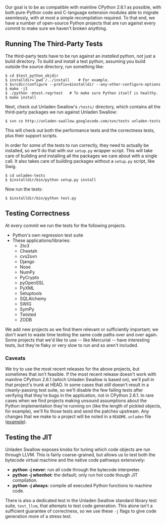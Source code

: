 Our goal is to be as compatible with mainline CPython 2.6.1 as possible, with both pure-Python code and C-language extension modules able to migrate seemlessly, with at most a simple recompilation required. To that end, we have a number of open-source Python projects that are run against every commit to make sure we haven't broken anything.

## Running The Third-Party Tests ##

The third-party tests have to be run against an _installed_ python, not just a build directory. To build and install a test python, assuming you build outside the source directory, run something like:

```
$ cd $test_python_objdir
$ installdir=`pwd`/../install    # For example.
$ $srcdir/configure --prefix=$installdir --any-other-configure-options
$ make -j3
$ ./python -mtest.regrtest   # To make sure Python itself is healthy.
$ make install
```

Next, check out Unladen Swallow's `/tests/` directory, which contains all the third-party packages we run against Unladen Swallow:

```
$ svn co http://unladen-swallow.googlecode.com/svn/tests unladen-tests
```

This will check out both the performance tests and the correctness tests, plus their support scripts.

In order for some of the tests to run correctly, they need to actually be installed, so we'll do that with our `setup.py` wrapper script. This will take care of building and installing all the packages we care about with a single call. It also takes care of building packages without a `setup.py` script, like Swig.

```
$ cd unladen-tests
$ $installdir/bin/python setup.py install
```

Now run the tests:

```
$ $installdir/bin/python test.py
```

## Testing Correctness ##

At every commit we run the tests for the following projects.

  * Python's own regression test suite
  * These applications/libraries:
    * 2to3
    * Cheetah
    * cvs2svn
    * Django
    * Nose
    * NumPy
    * PyCrypto
    * pyOpenSSL
    * PyXML
    * Setuptools
    * SQLAlchemy
    * SWIG
    * SymPy
    * Twisted
    * ZODB

We add new projects as we find them relevant or sufficiently important; we don't want to waste time testing the same code paths over and over again. Some projects that we'd like to use -- like Mercurial -- have interesting tests, but they're flaky or very slow to run and so aren't included.

### Caveats ###

We try to use the most recent releases for the above projects, but sometimes that isn't feasible. If the most recent release doesn't work with mainline CPython 2.6.1 (which Unladen Swallow is based on), we'll pull in that project's trunk at HEAD. In some cases that _still_ doesn't result in a cleanly-passing test suite, so we'll disable the few failing tests after verifying that they're bugs in the application, not in CPython 2.6.1. In rare cases when we find projects making unsound assumptions about the Python implementation they're running on (like the length of pickled objects, for example), we'll fix those tests and send the patches upstream. Any changes that we make to a project will be noted in a `README.unladen` file ([example](http://code.google.com/p/unladen-swallow/source/browse/tests/lib/twisted/README.unladen)).


## Testing the JIT ##

Unladen Swallow exposes knobs for tuning which code objects are run through LLVM. This is fairly coarse-grained, but allows us to test both the bytecode virtual machine and the native code pathways extensively:

  * **python -j never**: run all code through the bytecode interpreter.
  * **python -j whenhot**: the default; only run hot code though JIT compilation.
  * **python -j always**: compile all executed Python functions to machine code.

There is also a dedicated test in the Unladen Swallow standard library test suite, `test_llvm`, that attempts to test code generation. This alone isn't a sufficient guarantee of correctness, so we use these `-j` flags to give code generation more of a stress test.